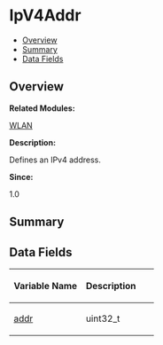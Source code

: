 # IpV4Addr<a name="ZH-CN_TOPIC_0000001054799605"></a>

-   [Overview](#section2051257824165632)
-   [Summary](#section422680665165632)
-   [Data Fields](#pub-attribs)

## **Overview**<a name="section2051257824165632"></a>

**Related Modules:**

[WLAN](WLAN.md)

**Description:**

Defines an IPv4 address. 

**Since:**

1.0

## **Summary**<a name="section422680665165632"></a>

## Data Fields<a name="pub-attribs"></a>

<a name="table1946046798165632"></a>
<table><thead align="left"><tr id="row1792900610165632"><th class="cellrowborder" valign="top" width="50%" id="mcps1.1.3.1.1"><p id="p666104673165632"><a name="p666104673165632"></a><a name="p666104673165632"></a>Variable Name</p>
</th>
<th class="cellrowborder" valign="top" width="50%" id="mcps1.1.3.1.2"><p id="p942900936165632"><a name="p942900936165632"></a><a name="p942900936165632"></a>Description</p>
</th>
</tr>
</thead>
<tbody><tr id="row1670233116165632"><td class="cellrowborder" valign="top" width="50%" headers="mcps1.1.3.1.1 "><p id="p1569138720165632"><a name="p1569138720165632"></a><a name="p1569138720165632"></a><a href="WLAN.md#gabcba7263b501288a2585bfddb77f93c4">addr</a></p>
</td>
<td class="cellrowborder" valign="top" width="50%" headers="mcps1.1.3.1.2 "><p id="p1367567518165632"><a name="p1367567518165632"></a><a name="p1367567518165632"></a>uint32_t </p>
</td>
</tr>
</tbody>
</table>

